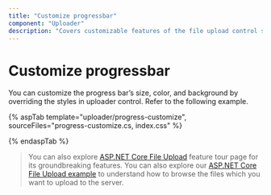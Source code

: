 ```yaml
---
title: "Customize progressbar"
component: "Uploader"
description: "Covers customizable features of the file upload control such as a preview image, invisible upload, progress bar, sort the file list and more."
---
```


# Customize progressbar

You can customize the progress bar’s size, color, and background by overriding  the styles in uploader control. Refer to the following example.

{% aspTab template="uploader/progress-customize", sourceFiles="progress-customize.cs, index.css" %}

{% endaspTab %}

> You can also explore [ASP.NET Core File Upload](https://www.syncfusion.com/aspnet-core-ui-controls/file-upload) feature tour page for its groundbreaking features. You can also explore our [ASP.NET Core File Upload example](https://ej2.syncfusion.com/aspnetcore/Uploader/DefaultFunctionalities#/material) to understand how to browse the files which you want to upload to the server.